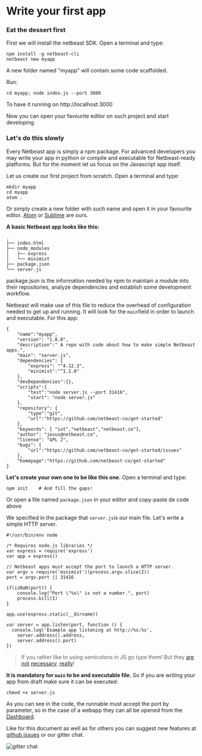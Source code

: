 # Write your first app


### Eat the dessert first
First we will install the netbeast SDK. Open a terminal and type:
```
npm install -g netbeast-cli
netbeast new myapp
```

A new folder named "myapp" will contain some code scaffolded.

Run:
```
cd myapp; node index.js --port 3000
```
To have it running on http://localhost:3000

Now you can open your favourite editor on such project and start developing.

### Let's do this slowly
Every Netbeast app is simply a npm package. For advanced developers you may write your app in python or compile and executable for Netbeast-ready platforms. But for the moment let us focus on the Javascript app itself.

Let us create our first project from scratch. Open a terminal and type:
```
mkdir myapp
cd myapp
atom .
```
Or simply create a new folder with such name and open it in your favourite editor. [Atom](https://atom.io/) or [Sublime](http://www.sublimetext.com/) are ours.

**A basic Netbeast app looks like this:**
```
.
├── index.html
├── node_modules
│   ├── express
│   └── minimist
├── package.json
└── server.js

```
package.json is the information needed by npm to maintain a module into their repositories, analyze dependencies and establish some development workflow.

Netbeast will make use of this file to reduce the overhead of configuration needed to get up and running. It will look for the `main`field in order to launch and executable. For this app:
```
{
    "name":"myapp",
    "version": "1.0.0",
    "description":" A repo with code about how to make simple Netbeast apps.",
    "main": "server.js",
    "dependencies": {
        "express": "^4.12.3", 
        "minimist":"^1.1.0"
    }, 
    "devDependencies":{},
    "scripts":{ 
        "test":"node server.js --port 31416",
        "start": "node server.js"
    },
    "repository": { 
        "type":"git", 
        "url":"https://github.com/netbeast-co/get-started"
    },
    "keywords": [ "iot","netbeast","netbeast.co"],
    "author": "jesus@netbeast.co",
    "license": "GPL 2",
    "bugs": {
        "url":"https://github.com/netbeast-co/get-started/issues"
    },
    "homepage":"https://github.com/netbeast-co/get-started"
}

```

**Let's create your own one to be like this one.** Open a terminal and type:
```
npm init    # And fill the gaps!
```
Or open a file named `package.json` in your editor and copy-paste de code above

We specified in the package that `server.js`is our main file. Let's write a simple HTTP server.
```
#!/usr/bin/env node

/* Requires node.js libraries */
var express = require('express')
var app = express()

// Netbeast apps must accept the port to launch a HTTP server.
var argv = require('minimist')(process.argv.slice(2))
port = argv.port || 31416

if(isNaN(port)) {
	console.log("Port \"%s\" is not a number.", port)
	process.kill(1)
}

app.use(express.static(__dirname))

var server = app.listen(port, function () {
  console.log('Example app listening at http://%s:%s', 
  	server.address().address,
  	server.address().port)
})
```

> If you rather like to using semicolons in JS go type them! But they [are](https://github.com/feross/standard) [not](http://blog.izs.me/post/2353458699/an-open-letter-to-javascript-leaders-regarding) [necessary](http://inimino.org/~inimino/blog/javascript_semicolons), [really](https://www.youtube.com/watch?v=gsfbh17Ax9I)!

**It is mandatory for `main` to be and executable file.** So if you are writing your app from draft make sure it can be executed:
```
chmod +x server.js
```
As you can see in the code, the runnable must accept the port by parameter, so in the case of a webapp they can all be opened from the [Dashboard](https://github.com/netbeast/dashboard).

Like for this document as well as for others you can suggest new features at [github issues](https://github.com/netbeast/dashboard/issues) or our gitter chat.

![gitter chat](https://badges.gitter.im/Join%20Chat.svg)
